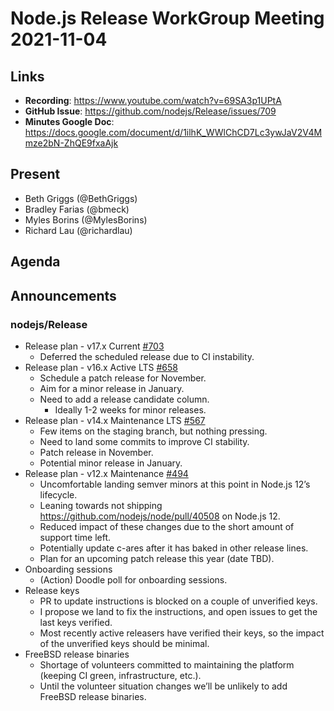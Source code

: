 # Node.js Release WorkGroup Meeting 2021-11-04

## Links

* **Recording**:  https://www.youtube.com/watch?v=69SA3p1UPtA
* **GitHub Issue**: https://github.com/nodejs/Release/issues/709 
* **Minutes Google Doc**: https://docs.google.com/document/d/1ilhK_WWlChCD7Lc3ywJaV2V4Mmze2bN-ZhQE9fxaAjk

## Present

* Beth Griggs (@BethGriggs)
* Bradley Farias (@bmeck)
* Myles Borins (@MylesBorins)
* Richard Lau (@richardlau)

## Agenda

## Announcements

### nodejs/Release

* Release plan - v17.x Current [#703](https://github.com/nodejs/Release/issues/703)
  * Deferred the scheduled release due to CI instability.
* Release plan - v16.x Active LTS [#658](https://github.com/nodejs/Release/issues/658)
  * Schedule a patch release for November.
  * Aim for a minor release in January.
  * Need to add a release candidate column.
    * Ideally 1-2 weeks for minor releases.
* Release plan - v14.x Maintenance LTS [#567](https://github.com/nodejs/Release/issues/567)
  * Few items on the staging branch, but nothing pressing.
  * Need to land some commits to improve CI stability.
  * Patch release in November.
  * Potential minor release in January.
* Release plan - v12.x Maintenance [#494](https://github.com/nodejs/Release/issues/494)
  * Uncomfortable landing semver minors at this point in Node.js 12’s lifecycle.
  * Leaning towards not shipping https://github.com/nodejs/node/pull/40508 on Node.js 12.
  * Reduced impact of these changes due to the short amount of support time left.
  * Potentially update c-ares after it has baked in other release lines.
  * Plan for an upcoming patch release this year (date TBD).
* Onboarding sessions
  * (Action) Doodle poll for onboarding sessions.
* Release keys
  * PR to update instructions is blocked on a couple of unverified keys.
  * I propose we land to fix the instructions, and open issues to get the last keys verified.
  * Most recently active releasers have verified their keys, so the impact of the unverified keys should be minimal.
* FreeBSD release binaries
  * Shortage of volunteers committed to maintaining the platform (keeping CI green, infrastructure, etc.).
  * Until the volunteer situation changes we’ll be unlikely to add FreeBSD release binaries.
